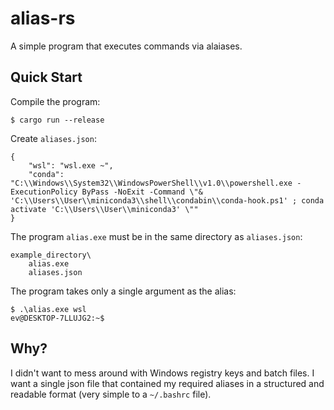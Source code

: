 # alias-rs

A simple program that executes commands via alaiases.

## Quick Start
Compile the program:
```
$ cargo run --release
```

Create `aliases.json`:
```
{
    "wsl": "wsl.exe ~",
    "conda": "C:\\Windows\\System32\\WindowsPowerShell\\v1.0\\powershell.exe -ExecutionPolicy ByPass -NoExit -Command \"& 'C:\\Users\\User\\miniconda3\\shell\\condabin\\conda-hook.ps1' ; conda activate 'C:\\Users\\User\\miniconda3' \""
}
```

The program `alias.exe` must be in the same directory as `aliases.json`:
```
example_directory\
    alias.exe
    aliases.json
```

The program takes only a single argument as the alias:
```
$ .\alias.exe wsl
ev@DESKTOP-7LLUJG2:~$
```

## Why?
I didn't want to mess around with Windows registry keys and batch files. I want a single json file that contained my required aliases in a structured and readable format (very simple to a `~/.bashrc` file).